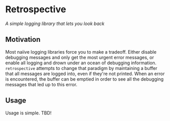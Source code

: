 # Retrospective

_A simple logging library that lets you look back_

## Motivation

Most naiive logging libraries force you to make a tradeoff. Either disable debugging
messages and only get the most urgent error messages, or enable all logging and drown
under an ocean of debugging information. `retrospective` attempts to change that paradigm
by maintaining a buffer that all messages are logged into, even if they're not printed.
When an error is encountered, the buffer can be emptied in order to see all the
debugging messages that led up to this error.


## Usage

Usage is simple. TBD!
